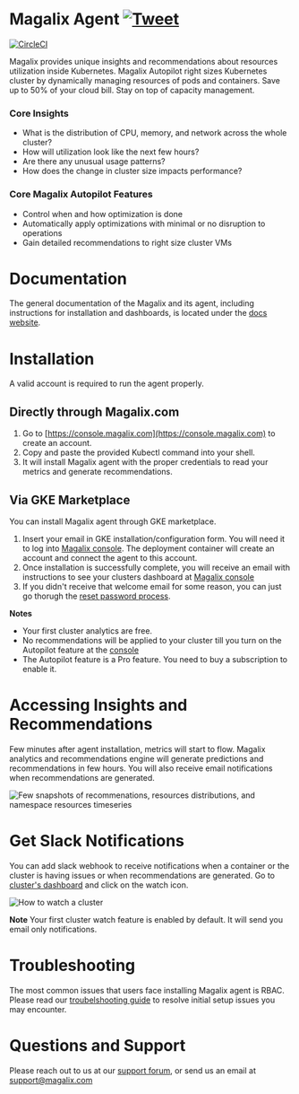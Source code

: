 # Magalix Agent [![Tweet](https://img.shields.io/twitter/url/http/shields.io.svg?style=social)](https://twitter.com/intent/tweet?text=Run%20kubernetes%20clusters%20on%20autopilot%20&url=https://www.magalix.com/&via=MagalixCorp&hashtags=Kubernetes,Cloud,SRE,DevOps)

[![CircleCI](https://circleci.com/gh/MagalixTechnologies/agent/tree/master.svg?style=svg&circle-token=d6b83df945852d7c96c44fea82e433432c48ed09)](https://circleci.com/gh/MagalixTechnologies/agent/tree/master)

Magalix provides unique insights and recommendations about resources utilization inside Kubernetes. Magalix Autopilot right sizes Kubernetes cluster by dynamically managing resources of pods and containers. Save up to 50% of your cloud bill. Stay on top of capacity management. 

### Core Insights
- What is the distribution of CPU, memory, and network across the whole cluster? 
- How will utilization look like the next few hours?
- Are there any unusual usage patterns?
- How does the change in cluster size impacts performance?

### Core Magalix Autopilot Features
- Control when and how optimization is done
- Automatically apply optimizations with minimal or no disruption to operations
- Gain detailed recommendations to right size cluster VMs

# Documentation

The general documentation of the Magalix and its agent, including instructions for installation and dashboards, is located under the [docs website](https://docs.magalix.com).

# Installation
A valid account is required to run the agent properly.

## Directly through Magalix.com 

1. Go to [https://console.magalix.com](https://console.magalix.com) to create an account.
2. Copy and paste the provided Kubectl command into your shell. 
3. It will install Magalix agent with the proper credentials to read your metrics and generate recommendations. 

## Via GKE Marketplace

You can install Magalix agent through GKE marketplace. 

1. Insert your email in GKE installation/configuration form. You will need it to log into [Magalix console](https://console.magalix.com). The deployment container will create an account and connect the agent to this account.
2. Once installation is successfully complete, you will receive an email with instructions to see your clusters dashboard at [Magalix console](https://console.magalix.com)
3. If you didn't receive that welcome email for some reason, you can just go thorugh the [reset password process](https://console.magalix.com/auth/#/forgot-password).

**Notes**

* Your first cluster analytics are free.
* No recommendations will be applied to your cluster till you turn on the Autopilot feature at the [console](https://console.magalix.com)
* The Autopilot feature is a Pro feature. You need to buy a subscription to enable it. 

# Accessing Insights and Recommendations
Few minutes after agent installation, metrics will start to flow. Magalix analytics and recommendations engine will generate predictions and recommendations in few hours. You will also receive email notifications when recommendations are generated.

![Few snapshots of recommenations, resources distributions, and namespace resources timeseries](https://github.com/MagalixCorp/magalix-agent/blob/master/pics/snapshots-decision-distribution-timeseries-ns-shadow.png "Generated Decision and Resources Distribution")

# Get Slack Notifications
You can add slack webhook to receive notifications when a container or the cluster is having issues or when recommendations are generated. Go to [cluster's dashboard](https://console.magalix.com/) and click on the watch icon. 

![How to watch a cluster](https://github.com/MagalixCorp/magalix-agent/blob/master/pics/snapshots-watch-cluster.png "Watch cluster popup")

**Note**
Your first cluster watch feature is enabled by default. It will send you email only notifications. 

# Troubleshooting 

The most common issues that users face installing Magalix agent is RBAC. Please read our [troubelshooting guide](https://docs.magalix.com/docs/connecting-clusters) to resolve initial setup issues you may encounter. 

# Questions and Support
Please reach out to us at our [support forum](https://docs.magalix.com/discuss), or send us an email at <support@magalix.com>

